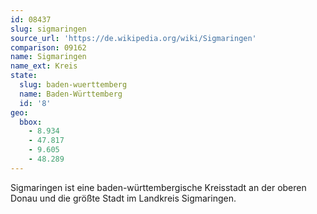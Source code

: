 ```yaml
---
id: 08437
slug: sigmaringen
source_url: 'https://de.wikipedia.org/wiki/Sigmaringen'
comparison: 09162
name: Sigmaringen
name_ext: Kreis
state:
  slug: baden-wuerttemberg
  name: Baden-Württemberg
  id: '8'
geo:
  bbox:
    - 8.934
    - 47.817
    - 9.605
    - 48.289
---
```


Sigmaringen ist eine baden-württembergische Kreisstadt an der oberen Donau und die größte Stadt im Landkreis Sigmaringen.
